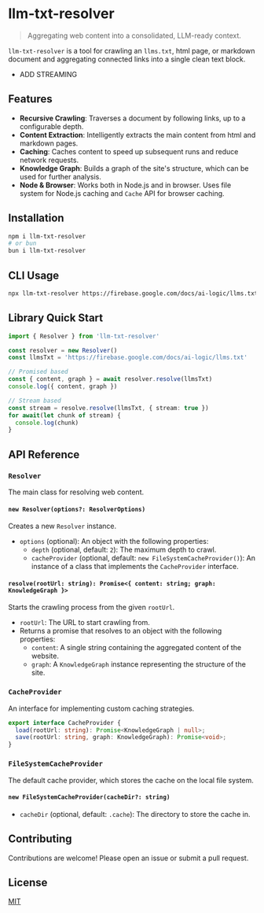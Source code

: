 # llm-txt-resolver

> Aggregating web content into a consolidated, LLM-ready context.

`llm-txt-resolver` is a tool for crawling an `llms.txt`, html page, or markdown document and aggregating connected links into a single clean text block.

- ADD STREAMING

## Features

- **Recursive Crawling**: Traverses a document by following links, up to a configurable depth.
- **Content Extraction**: Intelligently extracts the main content from html and markdown pages.
- **Caching**: Caches content to speed up subsequent runs and reduce network requests.
- **Knowledge Graph**: Builds a graph of the site's structure, which can be used for further analysis.
- **Node & Browser**: Works both in Node.js and in browser. Uses file system for Node.js caching and `Cache` API for browser caching.

## Installation

```bash
npm i llm-txt-resolver
# or bun
bun i llm-txt-resolver
```

## CLI Usage

```bash
npx llm-txt-resolver https://firebase.google.com/docs/ai-logic/llms.txt ai/llms.txt --depth 2 # default is 2
```

## Library Quick Start

```ts
import { Resolver } from 'llm-txt-resolver'

const resolver = new Resolver()
const llmsTxt = 'https://firebase.google.com/docs/ai-logic/llms.txt'

// Promised based
const { content, graph } = await resolver.resolve(llmsTxt)
console.log({ content, graph })

// Stream based
const stream = resolve.resolve(llmsTxt, { stream: true })
for await(let chunk of stream) {
  console.log(chunk)
}
```

## API Reference

### `Resolver`

The main class for resolving web content.

#### `new Resolver(options?: ResolverOptions)`

Creates a new `Resolver` instance.

- `options` (optional): An object with the following properties:
  - `depth` (optional, default: `2`): The maximum depth to crawl.
  - `cacheProvider` (optional, default: `new FileSystemCacheProvider()`): An instance of a class that implements the `CacheProvider` interface.

#### `resolve(rootUrl: string): Promise<{ content: string; graph: KnowledgeGraph }>`

Starts the crawling process from the given `rootUrl`.

- `rootUrl`: The URL to start crawling from.
- Returns a promise that resolves to an object with the following properties:
  - `content`: A single string containing the aggregated content of the website.
  - `graph`: A `KnowledgeGraph` instance representing the structure of the site.

### `CacheProvider`

An interface for implementing custom caching strategies.

```typescript
export interface CacheProvider {
  load(rootUrl: string): Promise<KnowledgeGraph | null>;
  save(rootUrl: string, graph: KnowledgeGraph): Promise<void>;
}
```

### `FileSystemCacheProvider`

The default cache provider, which stores the cache on the local file system.

#### `new FileSystemCacheProvider(cacheDir?: string)`

- `cacheDir` (optional, default: `.cache`): The directory to store the cache in.

## Contributing

Contributions are welcome! Please open an issue or submit a pull request.

## License

[MIT](./LICENSE)